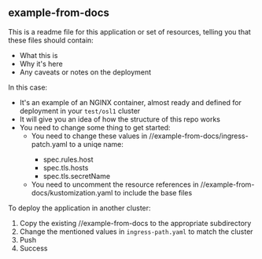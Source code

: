 ## example-from-docs
This is a readme file for this application or set of resources, telling you that these files should contain:
* What this is
* Why it's here
* Any caveats or notes on the deployment

In this case:
* It's an example of an NGINX container, almost ready and defined for deployment in your `test/osl1` cluster
* It will give you an idea of how the structure of this repo works
* You need to change some thing to get started:
  * You need to change these values in <env>/<cluster>/example-from-docs/ingress-patch.yaml to a uniqe name:
    * spec.rules.host
    * spec.tls.hosts
    * spec.tls.secretName
  * You need to uncomment the resource references in <env>/<cluster>/example-from-docs/kustomization.yaml to include the base files

To deploy the application in another cluster:
1. Copy the existing <env>/<cluster>/example-from-docs to the appropriate subdirectory
2. Change the mentioned values in `ingress-path.yaml` to match the cluster
3. Push
4. Success
